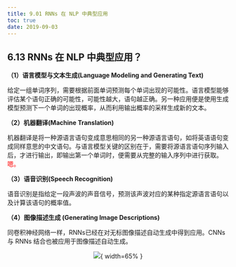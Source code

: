 ```yaml
---
title: 9.01 RNNs 在 NLP 中典型应用
toc: true
date: 2019-09-03
---
```



## 6.13 RNNs 在 NLP 中典型应用？

**（1）语言模型与文本生成(Language Modeling and Generating Text)**

给定一组单词序列，需要根据前面单词预测每个单词出现的可能性。语言模型能够评估某个语句正确的可能性，可能性越大，语句越正确。另一种应用便是使用生成模型预测下一个单词的出现概率，从而利用输出概率的采样生成新的文本。

**（2）机器翻译(Machine Translation)**

机器翻译是将一种源语言语句变成意思相同的另一种源语言语句，如将英语语句变成同样意思的中文语句。与语言模型关键的区别在于，需要将源语言语句序列输入后，才进行输出，即输出第一个单词时，便需要从完整的输入序列中进行获取。<span style="color:red;">嗯。</span>

**（3）语音识别(Speech Recognition)**

语音识别是指给定一段声波的声音信号，预测该声波对应的某种指定源语言语句以及计算该语句的概率值。

**（4）图像描述生成 (Generating Image Descriptions)**

同卷积神经网络一样，RNNs已经在对无标图像描述自动生成中得到应用。CNNs与 RNNs 结合也被应用于图像描述自动生成。

<center>

![](http://images.iterate.site/blog/image/20190722/13bFyLYcsgtp.png?imageslim){ width=65% }

</center>
